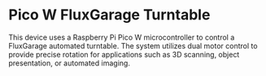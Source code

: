 # Pico W FluxGarage Turntable

This device uses a Raspberry Pi Pico W microcontroller to control a FluxGarage automated turntable. The system utilizes dual motor control to provide precise rotation for applications such as 3D scanning, object presentation, or automated imaging.
